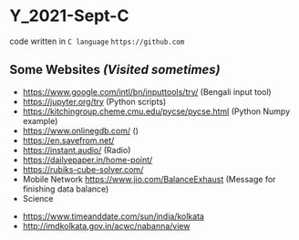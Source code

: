 # Y_2021-Sept-C
code written in `C language`
`https://github.com`

## Some Websites _(Visited sometimes)_
- https://www.google.com/intl/bn/inputtools/try/  (Bengali input tool)
- https://jupyter.org/try (Python scripts)
- https://kitchingroup.cheme.cmu.edu/pycse/pycse.html (Python Numpy example)
- https://www.onlinegdb.com/  ()
- https://en.savefrom.net/  
- https://instant.audio/  (Radio)
- https://dailyepaper.in/home-point/
- https://rubiks-cube-solver.com/
- Mobile Network
  https://www.jio.com/BalanceExhaust (Message for finishing data balance)
- Science
* https://www.timeanddate.com/sun/india/kolkata
* http://imdkolkata.gov.in/acwc/nabanna/view

